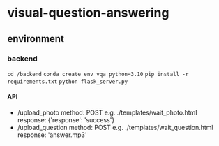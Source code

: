 # visual-question-answering

## environment
### backend
`cd /backend`
`conda create env vqa python=3.10`
`pip install -r requirements.txt`
`python flask_server.py`

#### API
- /upload_photo
  method: POST
  e.g. ./templates/wait_photo.html
  response: {'response': 'success'}
- /upload_question
  method: POST
  e.g. ./templates/wait_question.html
  response: 'answer.mp3'
